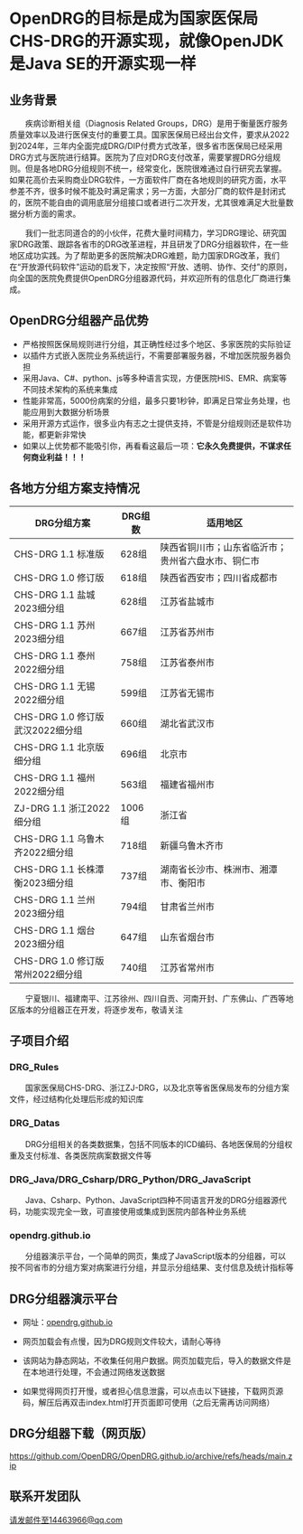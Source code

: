 # OpenDRG的目标是成为国家医保局CHS-DRG的开源实现，就像OpenJDK是Java SE的开源实现一样

## 业务背景

&emsp;&emsp;疾病诊断相关组（Diagnosis Related Groups，DRG）是用于衡量医疗服务质量效率以及进行医保支付的重要工具。国家医保局已经出台文件，要求从2022到2024年，三年内全面完成DRG/DIP付费方式改革，很多省市医保局已经采用DRG方式与医院进行结算。医院为了应对DRG支付改革，需要掌握DRG分组规则。但是各地DRG分组规则不统一，经常变化，医院很难通过自行研究去掌握。如果花高价去采购商业DRG软件，一方面软件厂商在各地规则的研究方面，水平参差不齐，很多时候不能及时满足需求；另一方面，大部分厂商的软件是封闭式的，医院不能自由的调用底层分组接口或者进行二次开发，尤其很难满足大批量数据分析方面的需求。

&emsp;&emsp;我们一批志同道合的的小伙伴，花费大量时间精力，学习DRG理论、研究国家DRG政策、跟踪各省市的DRG改革进程，并且研发了DRG分组器软件，在一些地区成功实践。为了帮助更多的医院解决DRG难题，助力国家DRG改革，我们在“开放源代码软件”运动的启发下，决定按照“开放、透明、协作、交付”的原则，向全国的医院免费提供OpenDRG分组器源代码，并欢迎所有的信息化厂商进行集成。

## OpenDRG分组器产品优势
* 严格按照医保局规则进行分组，其正确性经过多个地区、多家医院的实际验证
* 以插件方式嵌入医院业务系统运行，不需要部署服务器，不增加医院服务器负担
* 采用Java、C#、python、js等多种语言实现，方便医院HIS、EMR、病案等不同技术架构的系统来集成
* 性能非常高，5000份病案的分组，最多只要1秒钟，即满足日常业务处理，也能应用到大数据分析场景
* 采用开源方式运作，很多业内有志之士提供支持，不管是分组规则还是软件功能，都更新非常快
* 如果以上优势都不能吸引你，再看看这最后一项：**它永久免费提供，不谋求任何商业利益！！！**

## 各地方分组方案支持情况
|DRG分组方案|DRG组数|适用地区|
|-|-|-|
|CHS-DRG 1.1 标准版|628组| 陕西省铜川市；山东省临沂市；贵州省六盘水市、铜仁市|
|CHS-DRG 1.0 修订版|618组| 陕西省西安市；四川省成都市|
|CHS-DRG 1.1 盐城2023细分组|628组| 江苏省盐城市|
|CHS-DRG 1.1 苏州2023细分组|667组| 江苏省苏州市|
|CHS-DRG 1.1 泰州2022细分组|758组| 江苏省泰州市|
|CHS-DRG 1.1 无锡2022细分组|599组| 江苏省无锡市|
|CHS-DRG 1.0 修订版 武汉2022细分组|660组| 湖北省武汉市|
|CHS-DRG 1.1 北京版细分组|696组| 北京市|
|CHS-DRG 1.1 福州2022细分组|563组| 福建省福州市|
|ZJ-DRG 1.1 浙江2022细分组|1006组| 浙江省|
|CHS-DRG 1.1 乌鲁木齐2022细分组|718组| 新疆乌鲁木齐市|
|CHS-DRG 1.1 长株潭衡2023细分组|737组| 湖南省长沙市、株洲市、湘潭市、衡阳市|
|CHS-DRG 1.1 兰州2023细分组|794组| 甘肃省兰州市|
|CHS-DRG 1.1 烟台2023细分组|647组| 山东省烟台市|
|CHS-DRG 1.0 修订版 常州2022细分组|740组| 江苏省常州市|

&emsp;&emsp;宁夏银川、福建南平、江苏徐州、四川自贡、河南开封、广东佛山、广西等地区版本的分组器正在开发，将逐步发布，敬请关注

## 子项目介绍
### DRG_Rules
&emsp;&emsp;国家医保局CHS-DRG、浙江ZJ-DRG，以及北京等省医保局发布的分组方案文件，经过结构化处理后形成的知识库
### DRG_Datas
&emsp;&emsp;DRG分组相关的各类数据集，包括不同版本的ICD编码、各地医保局的分组权重及支付标准、各类医院病案数据文件等
### DRG_Java/DRG_Csharp/DRG_Python/DRG_JavaScript
&emsp;&emsp;Java、Csharp、Python、JavaScript四种不同语言开发的DRG分组器源代码，功能实现完全一致，可直接使用或集成到医院内部各种业务系统
### opendrg.github.io
&emsp;&emsp;分组器演示平台，一个简单的网页，集成了JavaScript版本的分组器，可以按不同省市的分组方案对病案进行分组，并显示分组结果、支付信息及统计指标等

## DRG分组器演示平台 
* 网址：[opendrg.github.io](https://opendrg.github.io/)

* 网页加载会有点慢，因为DRG规则文件较大，请耐心等待

* 该网站为静态网站，不收集任何用户数据。网页加载完后，导入的数据文件是在本地进行处理，不会通过网络发送数据

* 如果觉得网页打开慢，或者担心信息泄露，可以点击以下链接，下载网页源码，解压后再双击index.html打开页面即可使用（之后无需再访问网络）

## DRG分组器下载（网页版）
https://github.com/OpenDRG/OpenDRG.github.io/archive/refs/heads/main.zip

## 联系开发团队
请发邮件至14463966@qq.com
